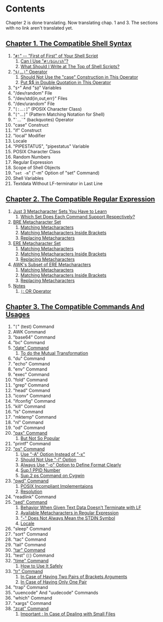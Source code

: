 # Contents

Chapter 2 is done translating. Now translating chap. 1 and 3. The sections with no link aren't translated yet.


## [Chapter 1. The Compatible Shell Syntax](1)

1. ["`#!`" -- "First of First" of Your Shell Script](1/-2321_shebang.md#----first-of-first-of-your-shell-script)
   1. [Can I Use "`#!/bin/sh`"?](1/-2321_shebang.md#can-i-use-binsh)
   1. [What Should I Write at The Top of Shell Scripts?](1/-2321_shebang.md#what-should-i-write-at-the-top-of-shell-scripts)
1. ["`$(`...`)`" Operator](1/-2428_dollar_parenthes.md#-operator)
   1. [Should Not Use the "case" Construction in This Operator](1/-2428_dollar_parenthes.md#should-not-use-the-case-construction-in-this-operator)
   1. [Put $$ in Double Quotation in This Operator](1/-2428_dollar_parenthes.md#put--in-double-quotation-in-this-operator)
1. "`$*`" And "`$@`" Variables
1. "/dev/random" File
1. "/dev/std{in,out,err}" Files
1. "/dev/urandom" File
1. "`[:`...`:]`" (POSIX Character Class)
1. "`[^`...`]`" (Pattern Matching Notation for Shell)
1. "`` ` ``...`` ` ``" (backquotes) Operator
1. "case" Construct
1. "if" Construct
1. "local" Modifier
1. Locale
1. "PIPESTATUS", "pipestatus" Variable
1. POSIX Character Class
1. Random Numbers
1. Regular Expression
1. Scope of Shell Objects
1. "`set -m`" ("-m" Option of "set" Command)
1. Shell Variables
1. Textdata Without LF-terminator in Last Line

## [Chapter 2. The Compatible Regular Expression](2)

1. [Just 3 Metacharacter Sets You Have to Learn](2/00_3_metachar_set.md#just-3-metacharacter-sets-you-have-to-learn)
   1. [Which Set Does Each Command Support Respectively?](2/00_3_metachar_set.md#which-set-does-each-command-support-respectively)
1. [BRE Metacharacter Set](2/11_BRE.md#bre-metacharacter-set)
   1. [Matching Metacharacters](2/11_BRE.md#matching-metacharacters)
   1. [Matching Metacharacters Inside Brackets](2/11_BRE.md#matching-metacharacters-inside-brackets)
   1. [Replacing Metacharacters](2/11_BRE.md#replacing-metacharacters)
1. [ERE Metacharacter Set](2/12_ERE.md#ere-metacharacter-set)
   1. [Matching Metacharacters](2/12_ERE.md#matching-metacharacters)
   1. [Matching Metacharacters Inside Brackets](2/12_ERE.md#matching-metacharacters-inside-brackets)
   1. [Replacing Metacharacters](2/12_ERE.md#replacing-metacharacters)
1. [AWK's Subset of ERE Metacharacters](2/13_AWK_subset.md#awks-subset-of-ere-metacharacters)
   1. [Matching Metacharacters](2/13_AWK_subset.md#matching-metacharacters)
   1. [Matching Metacharacters Inside Brackets](2/13_AWK_subset.md#matching-metacharacters-inside-brackets)
   1. [Replacing Metacharacters](2/13_AWK_subset.md#replacing-metacharacters)
1. [Notes](2/21_notes.md#notes)
   1. [`|`: OR Operator](2/21_notes.md#-or-operator)

## [Chapter 3. The Compatible Commands And Usages](3)

1. "`[`" (test) Command
1. AWK Command
1. "base64" Command
1. "bc" Command
1. ["date" Command](3/date.md#date-command)
   1. [To do the Mutual Transformation](3/date.md#to-do-the-mutual-transformation)
1. "du" Command
1. "echo" Command
1. "env" Command
1. "exec" Command
1. "fold" Command
1. "grep" Command
1. "head" Command
1. "iconv" Command
1. "ifconfig" Command
1. "kill" Command
1. "ls" Command
1. "mktemp" Command
1. "nl" Command
1. "od" Command
1. ["pax" Command](3/pax.md#pax-command)
   1. [But Not So Popular](3/pax.md#but-not-so-popular)
1. "printf" Command
1. ["ps" Command](3/ps.md#ps-command)
   1. [Use "-A" Option Instead of "-x"](3/ps.md#use--a-option-instead-of--x)
   1. [Should Not Use "-l" Option](3/ps.md#should-not-use--l-option)
   1. [Always Use "-o" Option to Define Format Clearly](3/ps.md#always-use--o-option-to-define-format-clearly)
   1. [Sup.1 PPID Number](3/ps.md#sup1-ppid-number)
   1. [Sup.2 ps Command on Cygwin](3/ps.md#sup2-ps-command-on-cygwin)
1. ["pwd" Command](3/pwd.md#pwd-command)
   1. [POSIX Incompliant Implementaions](3/pwd.md#posix-incompliant-implementaions)
   1. [Resolution](3/pwd.md#resolution)
1. "readlink" Command
1. ["sed" Command](3/sed.md#sed-command)
   1. [Behavior When Given Text Data Doesn't Terminate with LF](3/sed.md#behavior-when-given-text-data-doesnt-terminate-with-lf)
   1. [Available Metacharacters in Regular Expression](3/sed.md#available-metacharacters-in-regular-expression)
   1. ["-" Does Not Always Mean the STDIN Symbol](3/sed.md#--does-not-always-mean-the-stdin-symbol)
   1. [Locale](3/sed.md#locale)
1. "sleep" Command
1. "sort" Command
1. "tac" Command
1. "tail" Command
1. ["tar" Command](3/tar.md#tar-command)
1. "test" (`[`) Command
1. ["time" Command](3/time.md#time-command)
   1. [How to Use It Safely](3/time.md#how-to-use-it-safely)
1. ["tr" Command](3/tr.md#tr-command)
   1. [In Case of Having Two Pairs of Brackets Arguments](3/tr.md#in-case-of-having-two-pairs-of-brackets-arguments)
   1. [In Case of Having Only One Pair](3/tr.md#in-case-of-having-only-one-pair)
1. "trap" Command
1. "uuencode" And "uudecode" Commands
1. "which" Command
1. "xargs" Command
1. ["zcat" Command](3/zcat.md#zcat-command)
   1. [Important : In Case of Dealing with Small Files](3/zcat.md#important--in-case-of-dealing-with-small-files)
